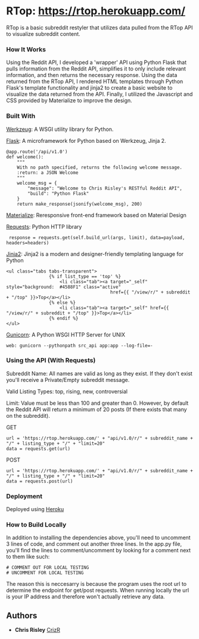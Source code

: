 # RTop: https://rtop.herokuapp.com/

RTop is a basic subreddit restyler that utilizes data pulled from the RTop API to visualize subreddit content.

### How It Works

Using the Reddit API, I developed a 'wrapper' API using Python Flask that pulls information from the Reddit API, simplifies it to only include relevant information, and then returns the necessary response. Using the data returned from the RTop API, I rendered HTML templates through Python Flask's template functionality and jinja2 to create a basic website to visualize the data returned from the API. Finally, I utilized the Javascript and CSS provided by Materialize to improve the design.

### Built With

[Werkzeug](http://werkzeug.pocoo.org/): A WSGI utility library for Python.

[Flask](http://flask.pocoo.org/): A microframework for Python based on Werkzeug, Jinja 2.
```
@app.route('/api/v1.0')
def welcome():
    """
    With no path specified, returns the following welcome message.
    :return: a JSON Welcome
    """
    welcome_msg = {
        "message": "Welcome to Chris Risley's RESTful Reddit API",
        "build": "Python Flask"
    }
    return make_response(jsonify(welcome_msg), 200)
 ```
 
[Materialize](http://materializecss.com/): Reresponsive front-end framework based on Material Design

[Requests](http://docs.python-requests.org/en/master/): Python HTTP library
```
 response = requests.get(self.build_url(args, limit), data=payload, headers=headers)
```
[Jinja2](http://jinja.pocoo.org/docs/2.10/): Jinja2 is a modern and designer-friendly templating language for Python
```
<ul class="tabs tabs-transparent">
                {% if list_type == 'top' %}
                    <li class="tab"><a target="_self" style="background:  #4588F1" class="active"
                                       href={{ "/view/r/" + subreddit + "/top" }}>Top</a></li>
                {% else %}
                    <li class="tab"><a target="_self" href={{ "/view/r/" + subreddit + "/top" }}>Top</a></li>
                {% endif %}
</ul>
```
[Gunicorn](http://gunicorn.org/): A Python WSGI HTTP Server for UNIX

```
web: gunicorn --pythonpath src_api app:app --log-file=-
```

### Using the API (With Requests)

Subreddit Name: All names are valid as long as they exist. If they don't exist you'll receive a Private/Empty subreddit message.

Valid Listing Types: top, rising, new, controversial

Limit: Value must be less than 100 and greater than 0. However, by default the Reddit API will return a minimum of 20 posts (If there exists that many on the subreddit).

GET
```
url = 'https://rtop.herokuapp.com/' + "api/v1.0/r/" + subreddit_name + "/" + listing_type + "/" + "limit=20"
data = requests.get(url)
```
POST
```
url = 'https://rtop.herokuapp.com/' + "api/v1.0/r/" + subreddit_name + "/" + listing_type + "/" + "limit=20"
data = requests.post(url)
```

### Deployment

Deployed using [Heroku](www.heroku.com)

### How to Build Locally

In addition to installing the dependencies above, you'll need to uncomment 3 lines of code, and comment out another three lines. In the app.py file, you'll find the lines to comment/uncomment by looking for a comment next to them like such:
```
# COMMENT OUT FOR LOCAL TESTING
# UNCOMMENT FOR LOCAL TESTING
```
The reason this is neccesarry is because the program uses the root url to determine the endpoint for get/post requests. When running locally the url is your IP address and therefore won't actually retrieve any data.

## Authors

* **Chris Risley** [CrizR](https://github.com/CrizR)
